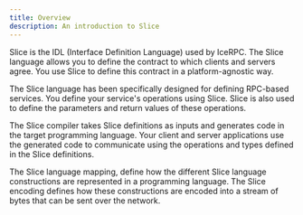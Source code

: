 ```yaml
---
title: Overview
description: An introduction to Slice
---
```


Slice is the IDL (Interface Definition Language) used by IceRPC. The Slice language allows you to define the contract
to which clients and servers agree. You use Slice to define this contract in a platform-agnostic way.

The Slice language has been specifically designed for defining RPC-based services. You define your service's
operations using Slice. Slice is also used to define the parameters and return values of these operations.

The Slice compiler takes Slice definitions as inputs and generates code in the target programming language. Your client and
server applications use the generated code to communicate using the operations and types defined in the Slice definitions.

The Slice language mapping, define how the different Slice language constructions are represented in a programming language.
The Slice encoding defines how these constructions are encoded into a stream of bytes that can be sent over the network.
